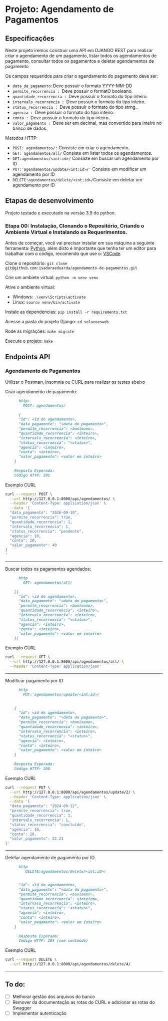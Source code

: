 # Projeto: Agendamento de Pagamentos

## Especificações

Neste projeto iremos construir uma API em DJANGO REST para realizar criar o agendamento de um pagamento, listar todos os agendamentos de pagamento, consultar todos os pagamentos e deletar agendamentos de pagamento

Os campos requeridos para criar o agendamento do pagamento deve ser: 
+ `data_de_pagamento:`Deve possuir o formato YYYY-MM-DD 
+ `permite_recorrencia : `Deve possuir o formatO booleano.
+ `quantidade_recorrencia : `Deve possuir o formato do tipo inteiro.
+ `intervalo_recorrencia : `Deve possuir o formato do tipo inteiro.
+ `status_recorrencia : `Deve possuir o formato do tipo strng..
+ `agencia : `Deve possuir o formato do tipo inteiro.
+ `conta : `Deve possuir o formato do tipo inteiro.
+ `valor_pagamento : `Deve ser em decimal, mas convertido para inteiro no banco de dados.
  
Metodos HTTP: 
+ `POST: agendamentos/:` Consiste em criar o agendamento. 
+ `GET: agendamentos/all/` Consiste em listar todos os agendamentos.
+ `GET:agendamentos/<int:id>/` Consiste em buscar um agendamento por ID
+ `PUT:'agendamentos/update/<int:id>/'` Consiste em modificar um agendamento por ID
+ `DELETE:agendamentos/delete/<int:id>/`Consiste em deletar um agendamento por ID 

## Etapas de desenvolvimento

Projeto testado e executado na versão 3.9 do python.

### Etapa 00: Instalação, Clonando o Repositório, Criando o Ambiente Virtual e Instalando os Requerimentos.

Antes de começar, você vai precisar instalar em sua máquina a seguinte ferramenta: [Python](https://python.org.br), além disto é importante que tenha ter um editor para trabalhar com o código, recomendo que use o: [VSCode](https://code.visualstudio.com/).

Clone o repositório: `git clone git@github.com:isadoraeduarda/agendamento-de-pagamentos.git`

Crie um ambiete virtual: `python -m venv venv`

Ative o ambiente virtual: 

- Windows: `.\venv\Scripts\activate`
- Linux: `source venv/bin/activate`

Instale as dependencias: `pip install -r requirements.txt`      

Acesse a pasta do projeto Django: `cd solucoesweb`

Rode as migrações: `make migrate`

Execute o projeto: `make`
 
## Endpoints API

### Agendamento de Pagamentos

Utilizar o Postman, Insomnia ou CURL para realizar os testes abaixo

Criar agendamento de pagamento: 

```md
      http:
        POST: agendamentos/
    
      {
      "id": <id do agendamento>,
      "data_pagamento": "<data do pagamento>",
      "permite_recorrencia": <booleano>,
      "quantidade_recorrencia": <inteiro>,
      "intervalo_recorrencia": <inteiro>,
      "status_recorrencia": "<status>",
      "agencia": <inteiro>,
      "conta": <inteiro>,
      "valor_pagamento": <valor em inteiro>
    }
    
    Resposta Esperada:
    Código HTTP: 201
```

Exemplo CURL

```sh
curl --request POST \
  --url http://127.0.0.1:8000/api/agendamentos/ \
  --header 'Content-Type: application/json' \
  --data '{
  "data_pagamento": "2026-09-10",
  "permite_recorrencia": true,
  "quantidade_recorrencia": 1,
  "intervalo_recorrencia": 1,
  "status_recorrencia": "pendente",
  "agencia": 10,
  "conta": 20,
  "valor_pagamento": 40
}
'
```

---

Buscar todos os pagamentos agendados:

```md
      http
        GET: agendamentos/all/

    [{
      "id": <id do agendamento>,
      "data_pagamento": "<data do pagamento>",
      "permite_recorrencia": <booleano>,
      "quantidade_recorrencia": <inteiro>,
      "intervalo_recorrencia": <inteiro>,
      "status_recorrencia": "<status>",
      "agencia": <inteiro>,
      "conta": <inteiro>,
      "valor_pagamento": <valor em inteiro>
    }]
```   

Exemplo CURL

```sh
curl --request GET \
  --url http://127.0.0.1:8000/api/agendamentos/all/ \
  --header 'Content-Type: application/json'
```

---

Modificar pagamento por ID

```md
      http
        PUT:'agendamentos/update/<int:id>/

  
    {
      "id": <id do agendamento>,
      "data_pagamento": "<data do pagamento>",
      "permite_recorrencia": <booleano>,
      "quantidade_recorrencia": <inteiro>,
      "intervalo_recorrencia": <inteiro>,
      "status_recorrencia": "<status>",
      "agencia": <inteiro>,
      "conta": <inteiro>,
      "valor_pagamento": <valor em inteiro>
    }
    
    Resposta Esperada:
    Código HTTP: 200
```

Exemplo CURL

```sh
curl --request PUT \
  --url http://127.0.0.1:8000/api/agendamentos/update/2/ \
  --header 'Content-Type: application/json' \
  --data '{
  "data_pagamento": "2024-09-12",
  "permite_recorrencia": true,
  "quantidade_recorrencia": 1,
  "intervalo_recorrencia": 1,
  "status_recorrencia": "concluído",
  "agencia": 10,
  "conta": 20,
  "valor_pagamento": 22.21
}'
```

---

Deletar agendamento de pagamento por ID  

```md
      http
        `DELETE:agendamentos/delete/<int:id>/


      "id": <id do agendamento>,
      "data_pagamento": "<data do pagamento>",
      "permite_recorrencia": <booleano>,
      "quantidade_recorrencia": <inteiro>,
      "intervalo_recorrencia": <inteiro>,
      "status_recorrencia": "<status>",
      "agencia": <inteiro>,
      "conta": <inteiro>,
      "valor_pagamento": <valor em inteiro>
    }
    
      Resposta Esperada:
      Código HTTP: 204 (sem conteúdo)
```

Exemplo CURL

```sh
curl --request DELETE \
  --url http://127.0.0.1:8000/api/agendamentos/delete/4/ 
```

---

## To do: 

- [ ] Melhorar gestão dos arquivos do banco
- [ ] Remover da documentação as rotas do CURL e adicionar as rotas do Swagger
- [ ] Implementar autenticação